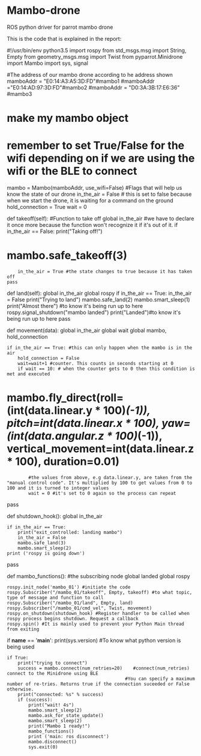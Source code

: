 # Mambo-drone
ROS python driver for parrot mambo drone 

This is the code that is explained in the report:

#!/usr/bin/env python3.5
import rospy
from std_msgs.msg import String, Empty
from geometry_msgs.msg import Twist
from pyparrot.Minidrone import Mambo
import sys, signal

#The address of our mambo drone according to he address shown
mamboAddr = "E0:14:A3:A5:3D:FD"#mambo1
#mamboAddr ="E0:14:AD:97:3D:FD"#mambo2
#mamboAddr = "D0:3A:3B:17:E6:36" #mambo3
# make my mambo object
# remember to set True/False for the wifi depending on if we are using the wifi or the BLE to connect
mambo = Mambo(mamboAddr, use_wifi=False)
#Flags that will help us know the state of our drone
in_the_air = False # this is set to false because when we start the drone, it is waiting for a command on the ground
hold_connection = True
wait = 0

def takeoff(self): #Function to take off
    global in_the_air #we have to declare it once more because the function won't recognize it if it's out of it.
    if in_the_air == False:
        print("Taking off!")
#        mambo.safe_takeoff(3)
        in_the_air = True #the state changes to true because it has taken off
    pass

def land(self):
    global in_the_air
    global rospy
    if in_the_air == True:
        in_the_air = False
        print("Trying to land")
        mambo.safe_land(2)
        mambo.smart_sleep(1)
        print("Almost there") #to know it's being run up to here
        rospy.signal_shutdown("mambo landed")
        print("Landed")#to know it's being run up to here
    pass

def movement(data):
    global in_the_air
    global wait
    global mambo, hold_connection

    if in_the_air == True: #this can only happen when the mambo is in the air
        hold_connection = False
        wait=wait+1 #counter. This counts in seconds starting at 0
        if wait == 10: # when the counter gets to 0 then this condition is met and executed
#            mambo.fly_direct(roll=(int(data.linear.y * 100)*(-1)), pitch=int(data.linear.x * 100), yaw=(int(data.angular.z * 100)*(-1)), vertical_movement=int(data.linear.z * 100), duration=0.01)
            #the values from above, e.g data.linear.y, are taken from the "manual control code". It's multiplied by 100 to get values from 0 to 100 and it is turned to integer values
            wait = 0 #it's set to 0 again so the process can repeat
pass

def shutdown_hook():
    global in_the_air

    if in_the_air == True:
        print("exit_controlled: landing mambo")
        in_the_air = False
        mambo.safe_land(3)
        mambo.smart_sleep(2)
    print ('rospy is going down')
pass

def mambo_functions(): #the subscribing node
    global landed
    global rospy

    rospy.init_node('mambo_01') #initiate the code
    rospy.Subscriber("/mambo_01/takeoff", Empty, takeoff) #to what topic, type of message and function to call
    rospy.Subscriber("/mambo_01/land", Empty, land)
    rospy.Subscriber("/mambo_01/cmd_vel", Twist, movement)
    rospy.on_shutdown(shutdown_hook) #Register handler to be called when rospy process begins shutdown. Request a callback
    rospy.spin() #It is mainly used to prevent your Python Main thread from exiting


if __name__ == '__main__':
    print(sys.version) #To know what python version is being used

    if True:
        print("trying to connect")
        success = mambo.connect(num_retries=20)    #connect(num_retries) connect to the Minidrone using BLE
                                                #You can specify a maximum number of re-tries. Returns true if the connection suceeded or False otherwise.
        print("connected: %s" % success)
        if (success):
            print("wait! 4s")
            mambo.smart_sleep(2)
            mambo.ask_for_state_update()
            mambo.smart_sleep(2)
            print("Mambo 1 ready!")
            mambo_functions()
            print ('main: ros disconnect')
            mambo.disconnect()
            sys.exit(0)
